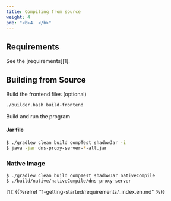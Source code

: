 ```yaml
---
title: Compiling from source
weight: 4
pre: "<b>4. </b>"
---
```


## Requirements
See the [requirements][1].

## Building from Source

Build the frontend files (optional)

```bash
./builder.bash build-frontend
```

Build and run the program

#### Jar file
```bash
$ ./gradlew clean build compTest shadowJar -i
$ java -jar dns-proxy-server-*-all.jar
```

### Native Image

```shell
$ ./gradlew clean build compTest shadowJar nativeCompile
$ ./build/native/nativeCompile/dns-proxy-server
```

[1]: {{%relref "1-getting-started/requirements/_index.en.md" %}}
